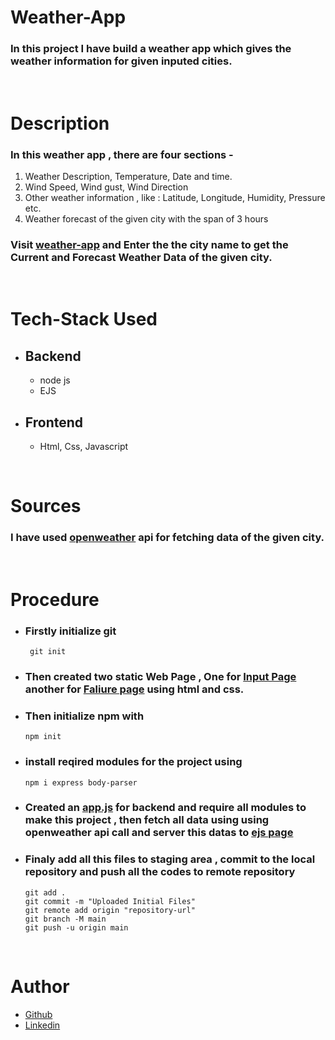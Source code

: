 # Weather-App
### In this project I have build a weather app  which gives the weather information for given inputed cities.

&nbsp;

# Description
### In this weather app , there are four sections -
1. Weather Description, Temperature, Date and time.
2. Wind Speed, Wind gust, Wind Direction
3. Other weather information , like : Latitude, Longitude, Humidity, Pressure etc.
4. Weather forecast of the given city with the span of 3 hours

### Visit **[weather-app]()** and Enter the the city name to get the **Current and Forecast** Weather Data of the given city.

&nbsp;

# Tech-Stack Used
- ## Backend
    - node js
    - EJS

- ## Frontend
    - Html, Css, Javascript

&nbsp;

# Sources
### I have used [openweather](https://openweathermap.org/) api for fetching data of the given city.

&nbsp;

# Procedure
* ### Firstly initialize git
    ```
     git init
    ```

* ### Then created two static Web Page , One for [Input Page](./index.html) another for [Faliure page](./faliurePage.html) using **html and css.**

* ### Then initialize npm with
    ```
    npm init
    ```
* ### install reqired modules for the project using 
    ```
    npm i express body-parser
    ```

* ### Created an [app.js](./app.js) for backend and require all modules to make this project , then fetch all data using using openweather api call and server this datas to [ejs page](./views/result.ejs)

* ### Finaly add all this files to staging area , commit to the local repository and push all the codes to remote repository

    ```
    git add .
    git commit -m "Uploaded Initial Files"
    git remote add origin "repository-url"
    git branch -M main
    git push -u origin main
    ```

&nbsp;

# Author
- [Github](https://github.com/Soham56)
- [Linkedin](https://www.linkedin.com/in/soham-dey/)